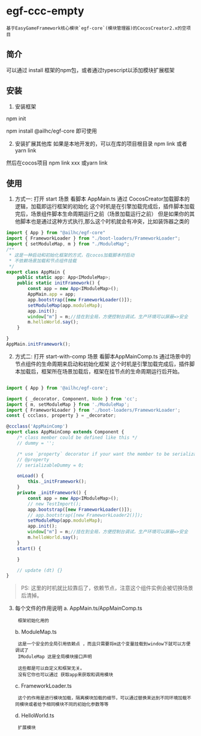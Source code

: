 # egf-ccc-empty
    基于EasyGameFramework核心模块`egf-core`(模块管理器)的CocosCreator2.x的空项目

## 简介
可以通过 install 框架的npm包，或者通过typescript以添加模块扩展框架
## 安装
1. 安装框架

npm init 

npm install @ailhc/egf-core 即可使用

2. 安装扩展其他库
如果是本地开发的，可以在库的项目根目录 npm link 或者 yarn link

然后在cocos项目 npm link xxx 或yarn link

## 使用
1. 方式一:
打开 start 场景
看脚本 AppMain.ts
通过 CocosCreator加载脚本的逻辑，加载即运行框架的初始化
这个时机是在引擎加载完成后，插件脚本加载完后，场景组件脚本生命周期运行之前（场景加载运行之前）
但是如果你的其他脚本也是通过这种方式执行,那么这个时机就会有冲突，比如装饰器之类的

```ts
import { App } from "@ailhc/egf-core"
import { FrameworkLoader } from "./boot-loaders/FrameworkLoader";
import { setModuleMap, m } from "./ModuleMap";
/**
 * 这是一种启动和初始化框架的方式，在cocos加载脚本时启动
 * 不依赖场景加载和节点组件挂载
 */
export class AppMain {
    public static app: App<IModuleMap>;
    public static initFramework() {
        const app = new App<IModuleMap>();
        AppMain.app = app;
        app.bootstrap([new FrameworkLoader()]);
        setModuleMap(app.moduleMap);
        app.init();
        window["m"] = m;//挂在到全局，方便控制台调试，生产环境可以屏蔽=>安全
        m.helloWorld.say();
    }

}
AppMain.initFramework();

```

2. 方式二:
打开 start-with-comp 场景
看脚本AppMainComp.ts
通过场景中的节点组件的生命周期来启动和初始化框架
这个时机是引擎加载完成后，插件脚本加载后，框架所在场景加载后，框架在挂节点的生命周期运行后开始。
```ts

import { App } from '@ailhc/egf-core';

import { _decorator, Component, Node } from 'cc';
import { m, setModuleMap } from './ModuleMap';
import { FrameworkLoader } from './boot-loaders/FrameworkLoader';
const { ccclass, property } = _decorator;

@ccclass('AppMainComp')
export class AppMainComp extends Component {
    /* class member could be defined like this */
    // dummy = '';

    /* use `property` decorator if your want the member to be serializable */
    // @property
    // serializableDummy = 0;

    onLoad() {
        this._initFramework();
    }
    private _initFramework() {
        const app = new App<IModuleMap>();
        // new TestImport();
        app.bootstrap([new FrameworkLoader()]);
        // app.bootstrap([new FrameworkLoader2()]);
        setModuleMap(app.moduleMap);
        app.init();
        window["m"] = m;//挂在到全局，方便控制台调试，生产环境可以屏蔽=>安全
        m.helloWorld.say();
    }
    start() {

    }

    // update (dt) {}
}

```
>PS: 这里的时机就比较靠后了，依赖节点，注意这个组件实例会被切换场景后清掉。

3. 每个文件的作用说明
    a. AppMain.ts/AppMainComp.ts

        框架初始化用的
    b. ModuleMap.ts

        这是一个安全的全局引用依赖点 ，而且只需要将m这个变量挂载到window下就可以方便调试了
        IModuleMap 这是全局模块接口声明
        
        这些都是可以自定义和框架无关。
        没有它你也可以通过 获取app来获取和调用模块
    c. FrameworkLoader.ts

        这个的作用是进行模块加载，隔离模块加载的细节，可以通过替换来达到不同环境加载不同模块或者给予相同模块不同的初始化参数等等
    d. HelloWorld.ts

        扩展模块
